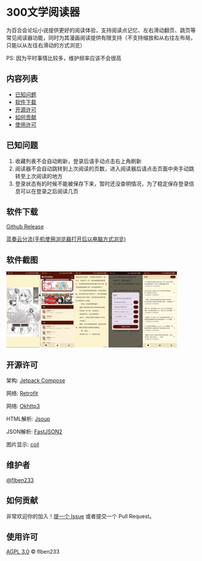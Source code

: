 # 300文学阅读器

为百合会论坛小说提供更好的阅读体验，支持阅读点记忆、左右滑动翻页、跳页等常见阅读器功能，同时为其漫画阅读提供有限支持（不支持缩放和从右往左布局，只能以从左往右滑动的方式浏览）

PS: 因为平时事情比较多，维护频率应该不会很高

## 内容列表

- [已知问题](#已知问题)
- [软件下载](#软件下载)
- [开源许可](#开源许可)
- [如何贡献](#如何贡献)
- [使用许可](#使用许可)

## 已知问题

1. 收藏列表不会自动刷新，登录后请手动点击右上角刷新
2. 阅读器不会自动跳转到上次阅读的页数，进入阅读器后请点击页面中央手动跳转至上次阅读的地方
3. 登录状态有的时候不能被保存下来，暂时还没查明情况，为了稳定保存登录信息可以在登录之后阅读几页

## 软件下载

[Github Release](https://github.com/flben233/YamiboReader/releases)

[蓝奏云分流(手机使用浏览器打开后以电脑方式浏览)](https://wwqx.lanzoul.com/itBtp1l4v0yh)

## 软件截图

<div style="display: flex">
  <img src="screenshots/1705249279177.jpg" width="18%"/>
  <img src="screenshots/1705249279198.jpg" width="18%"/>
  <img src="screenshots/1705249279219.jpg" width="18%"/>
  <img src="screenshots/1705249279240.jpg" width="18%"/>
  <img src="screenshots/1705249279266.jpg" width="18%"/>
</div>

## 开源许可

架构: [Jetpack Compose](https://developer.android.com/jetpack/compose)

网络: [Retrofit](https://github.com/square/retrofit)

网络: [Okhttp3](https://github.com/square/okhttp)

HTML解析: [Jsoup](https://github.com/jhy/jsoup)

JSON解析: [FastJSON2](https://github.com/alibaba/fastjson2)

图片显示: [coil](https://github.com/coil-kt/coil)

## 维护者

[@flben233](https://github.com/flben233)

## 如何贡献

非常欢迎你的加入！[提一个 Issue](https://github.com/flben233/YamiboReader/issues/new) 或者提交一个 Pull Request。

## 使用许可

[AGPL 3.0](LICENSE) © flben233

